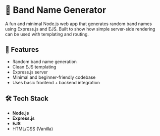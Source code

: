 # 🎸 Band Name Generator

A fun and minimal Node.js web app that generates random band names using Express.js and EJS. Built to show how simple server-side rendering can be used with templating and routing.

## 🚀 Features

- Random band name generation
- Clean EJS templating
- Express.js server
- Minimal and beginner-friendly codebase
- Uses basic frontend + backend integration

## 🛠️ Tech Stack

- **Node.js**
- **Express.js**
- **EJS**
- HTML/CSS (Vanilla)

